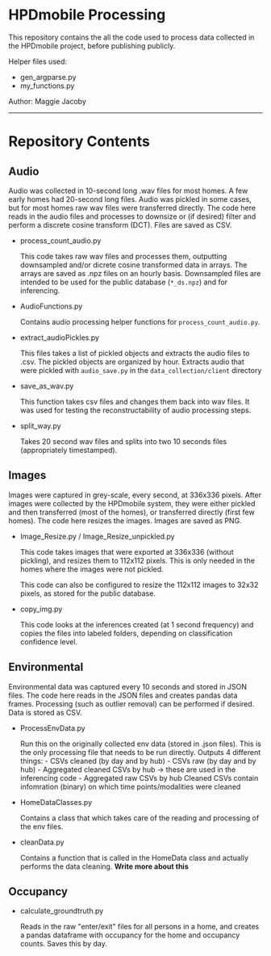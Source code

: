# HPDmobile Processing

This repository contains the all the code used to process data collected in the HPDmobile project, before publishing publicly. 

Helper files used: 
- gen_argparse.py
- my_functions.py

Author: Maggie Jacoby

---
# Repository Contents

## Audio 
Audio was collected in 10-second long .wav files for most homes. A few early homes had 20-second long files. Audio was pickled in some cases, but for most homes raw wav files were transferred directly. The code here reads in the audio files and processes to downsize or (if desired) filter and perform a discrete cosine transform (DCT). Files are saved as CSV.

- process_count_audio.py

    This code takes raw wav files and processes them, outputting downsampled and/or dicrete cosine transformed data in arrays. The arrays are saved as .npz files on an hourly basis. Downsampled files are intended to be used for the public database (`*_ds.npz`) and for inferencing. 

- AudioFunctions.py

    Contains audio processing helper functions for `process_count_audio.py`.

- extract_audioPickles.py

    This files takes a list of pickled objects and extracts the audio files to .csv.
    The pickled objects are organized by hour. Extracts audio that were pickled with `audio_save.py`
    in the `data_collection/client` directory

- save_as_wav.py

    This function takes csv files and changes them back into wav files.
    It was used for testing the reconstructability of audio processing steps.

- split_way.py

    Takes 20 second wav files and splits into two 10 seconds files (appropriately timestamped).


## Images
Images were captured in grey-scale, every second, at 336x336 pixels. After images were collected by the HPDmobile system, they were either pickled and then transferred (most of the homes), or transferred directly (first few homes). The code here resizes the images. Images are saved as PNG. 

- Image_Resize.py / Image_Resize_unpickled.py

    This code takes images that were exported at 336x336 (without pickling), and resizes them to 112x112 pixels. This is only needed in the homes where the images were not pickled. 

    This code can also be configured to resize the 112x112 images to 32x32 pixels, as stored for the public database. 

- copy_img.py

    This code looks at the inferences created (at 1 second frequency) and copies the files into labeled folders, depending on classification confidence level.


## Environmental
Environmental data was captured every 10 seconds and stored in JSON files. The code here reads in the JSON files and creates pandas data frames. Processing (such as outlier removal) can be performed if desired. Data is stored as CSV. 


- ProcessEnvData.py
    
    Run this on the originally collected env data (stored in .json files). This is the only processing file that needs to be run directly.  Outputs 4 different things:
        - CSVs cleaned (by day and by hub)
        - CSVs raw (by day and by hub)
        - Aggregated cleaned CSVs by hub -> these are used in the inferencing code
        - Aggregated raw CSVs by hub
    Cleaned CSVs contain infomration (binary) on which time points/modalities were cleaned

- HomeDataClasses.py

    Contains a class that which takes care of the reading and processing of the env files.

- cleanData.py

    Contains a function that is called in the HomeData class and actually performs the data cleaning. **Write more about this**


## Occupancy

- calculate_groundtruth.py 

    Reads in the raw "enter/exit" files for all persons in a home, and creates a pandas dataframe with occupancy for the home and occupancy counts. Saves this by day. 


